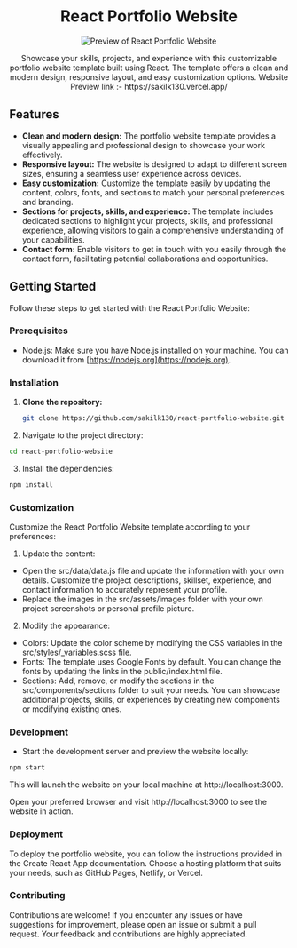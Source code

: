 <h1 align="center">React Portfolio Website</h1>

<p align="center">
  <img src="https://github.com/Arshdeep-13/react-portfolio-website/assets/108752646/41368c84-9646-4cdc-b962-2ae6108835f5" alt="Preview of React Portfolio Website">
</p>

<p align="center">
  Showcase your skills, projects, and experience with this customizable portfolio website template built using React. The template offers a clean and modern design, responsive layout, and easy customization options. Website Preview link :- https://sakilk130.vercel.app/
</p>

## Features

- **Clean and modern design:** The portfolio website template provides a visually appealing and professional design to showcase your work effectively.
- **Responsive layout:** The website is designed to adapt to different screen sizes, ensuring a seamless user experience across devices.
- **Easy customization:** Customize the template easily by updating the content, colors, fonts, and sections to match your personal preferences and branding.
- **Sections for projects, skills, and experience:** The template includes dedicated sections to highlight your projects, skills, and professional experience, allowing visitors to gain a comprehensive understanding of your capabilities.
- **Contact form:** Enable visitors to get in touch with you easily through the contact form, facilitating potential collaborations and opportunities.

## Getting Started

Follow these steps to get started with the React Portfolio Website:

### Prerequisites

- Node.js: Make sure you have Node.js installed on your machine. You can download it from [https://nodejs.org](https://nodejs.org).

### Installation

1. **Clone the repository:**

   ```bash
   git clone https://github.com/sakilk130/react-portfolio-website.git
   ```
   
2. Navigate to the project directory:
  ```bash
  cd react-portfolio-website
  ```
  
3. Install the dependencies:
```bash
npm install
```

### Customization
Customize the React Portfolio Website template according to your preferences:
  
1. Update the content:

- Open the src/data/data.js file and update the information with your own details. Customize the project descriptions, skillset, experience, and contact information to accurately represent your profile.
- Replace the images in the src/assets/images folder with your own project screenshots or personal profile picture.

2. Modify the appearance:

- Colors: Update the color scheme by modifying the CSS variables in the src/styles/_variables.scss file.
- Fonts: The template uses Google Fonts by default. You can change the fonts by updating the links in the public/index.html file.
- Sections: Add, remove, or modify the sections in the src/components/sections folder to suit your needs. You can showcase additional projects, skills, or experiences by creating new components or modifying existing ones.

### Development
- Start the development server and preview the website locally:
```bash
npm start
```
This will launch the website on your local machine at http://localhost:3000.

Open your preferred browser and visit http://localhost:3000 to see the website in action.

### Deployment

To deploy the portfolio website, you can follow the instructions provided in the Create React App documentation. Choose a hosting platform that suits your needs, such as GitHub Pages, Netlify, or Vercel.

### Contributing

Contributions are welcome! If you encounter any issues or have suggestions for improvement, please open an issue or submit a pull request. Your feedback and contributions are highly appreciated.
